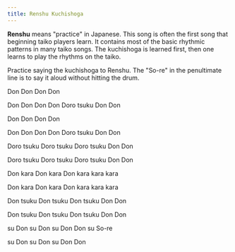 ```yaml
---
title: Renshu Kuchishoga
---
```

**Renshu** means "practice" in Japanese. This song is often the first song that beginning taiko players learn. It contains most of the basic rhythmic patterns in many taiko songs. The kuchishoga is learned first, then one learns to play the rhythms on the taiko.

Practice saying the kuchishoga to Renshu. The "So-re" in the penultimate line is to say it aloud without hitting the drum.

Don Don Don Don

Don Don Don Don Doro tsuku Don Don

Don Don Don Don

Don Don Don Don Doro tsuku Don Don

Doro tsuku Doro tsuku Doro tsuku Don Don

Doro tsuku Doro tsuku Doro tsuku Don Don

Don kara Don kara Don kara kara kara

Don kara Don kara Don kara kara kara

Don tsuku Don tsuku Don tsuku Don Don

Don tsuku Don tsuku Don tsuku Don Don

su Don su Don su Don Don su So-re

su Don su Don su Don Don
